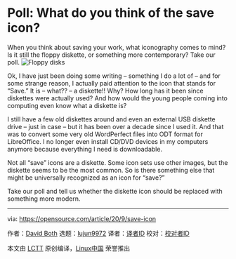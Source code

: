 [#]: collector: (lujun9972)
[#]: translator: ( )
[#]: reviewer: ( )
[#]: publisher: ( )
[#]: url: ( )
[#]: subject: (Poll: What do you think of the save icon?)
[#]: via: (https://opensource.com/article/20/9/save-icon)
[#]: author: (David Both https://opensource.com/users/dboth)

Poll: What do you think of the save icon?
======
When you think about saving your work, what iconography comes to mind?
Is it still the floppy diskette, or something more contemporary? Take
our poll.
![Floppy disks][1]

Ok, I have just been doing some writing – something I do a lot of – and for some strange reason, I actually paid attention to the icon that stands for “Save.” It is – what?? – a diskette!! Why? How long has it been since diskettes were actually used? And how would the young people coming into computing even know what a diskette is?

I still have a few old diskettes around and even an external USB diskette drive – just in case – but it has been over a decade since I used it. And that was to convert some very old WordPerfect files into ODT format for LibreOffice. I no longer even install CD/DVD devices in my computers anymore because everything I need is downloadable.

Not all “save” icons are a diskette. Some icon sets use other images, but the diskette seems to be the most common. So is there something else that might be universally recognized as an icon for “save?”

Take our poll and tell us whether the diskette icon should be replaced with something more modern.

--------------------------------------------------------------------------------

via: https://opensource.com/article/20/9/save-icon

作者：[David Both][a]
选题：[lujun9972][b]
译者：[译者ID](https://github.com/译者ID)
校对：[校对者ID](https://github.com/校对者ID)

本文由 [LCTT](https://github.com/LCTT/TranslateProject) 原创编译，[Linux中国](https://linux.cn/) 荣誉推出

[a]: https://opensource.com/users/dboth
[b]: https://github.com/lujun9972
[1]: https://opensource.com/sites/default/files/styles/image-full-size/public/lead-images/floppy_disks.jpg?itok=gJBVabKG (Floppy disks)
